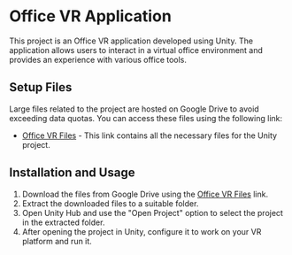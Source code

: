 # Office VR Application

This project is an Office VR application developed using Unity. The application allows users to interact in a virtual office environment and provides an experience with various office tools.

## Setup Files

Large files related to the project are hosted on Google Drive to avoid exceeding data quotas. You can access these files using the following link:

- [Office VR Files](https://drive.google.com/file/d/1kEQt06sIlAK7xyxW70G2CQ8Rri2Jp3S8/view?usp=sharing) - This link contains all the necessary files for the Unity project.

## Installation and Usage

1. Download the files from Google Drive using the [Office VR Files](https://drive.google.com/file/d/1kEQt06sIlAK7xyxW70G2CQ8Rri2Jp3S8/view?usp=sharing) link.
2. Extract the downloaded files to a suitable folder.
3. Open Unity Hub and use the "Open Project" option to select the project in the extracted folder.
4. After opening the project in Unity, configure it to work on your VR platform and run it.

